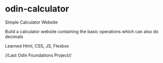 # odin-calculator
Simple Calculator Website

Build a calculator website containing the basic operations which can also do decimals

Learned Html, CSS, JS, Flexbox

//Last Odin Foundations Project//